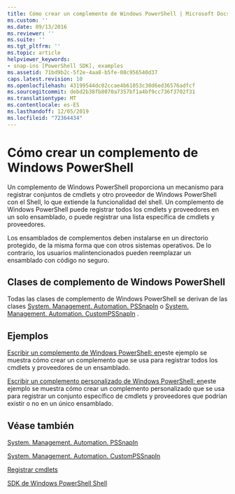```yaml
---
title: Cómo crear un complemento de Windows PowerShell | Microsoft Docs
ms.custom: ''
ms.date: 09/13/2016
ms.reviewer: ''
ms.suite: ''
ms.tgt_pltfrm: ''
ms.topic: article
helpviewer_keywords:
- snap-ins [PowerShell SDK], examples
ms.assetid: 71bd9b2c-5f2e-4aa8-b5fe-08c956540d37
caps.latest.revision: 10
ms.openlocfilehash: 43199544dc02ccae4b61053c30d6ed36576adfcf
ms.sourcegitcommit: debd2b38fb8070a7357bf1a4bf9cc736f3702f31
ms.translationtype: MT
ms.contentlocale: es-ES
ms.lasthandoff: 12/05/2019
ms.locfileid: "72364434"
---
```

# <a name="how-to-create-a-windows-powershell-snap-in"></a>Cómo crear un complemento de Windows PowerShell

Un complemento de Windows PowerShell proporciona un mecanismo para registrar conjuntos de cmdlets y otro proveedor de Windows PowerShell con el Shell, lo que extiende la funcionalidad del shell. Un complemento de Windows PowerShell puede registrar todos los cmdlets y proveedores en un solo ensamblado, o puede registrar una lista específica de cmdlets y proveedores.

Los ensamblados de complementos deben instalarse en un directorio protegido, de la misma forma que con otros sistemas operativos. De lo contrario, los usuarios malintencionados pueden reemplazar un ensamblado con código no seguro.

## <a name="windows-powershell-snap-in-classes"></a>Clases de complemento de Windows PowerShell

Todas las clases de complemento de Windows PowerShell se derivan de las clases [System. Management. Automation. PSSnapIn](/dotnet/api/System.Management.Automation.PSSnapIn) o [System. Management. Automation. CustomPSSnapIn](/dotnet/api/System.Management.Automation.CustomPSSnapIn) .

## <a name="examples"></a>Ejemplos

[Escribir un complemento de Windows PowerShell: en](./writing-a-windows-powershell-snap-in.md)este ejemplo se muestra cómo crear un complemento que se usa para registrar todos los cmdlets y proveedores de un ensamblado.

[Escribir un complemento personalizado de Windows PowerShell: en](./writing-a-custom-windows-powershell-snap-in.md)este ejemplo se muestra cómo crear un complemento personalizado que se usa para registrar un conjunto específico de cmdlets y proveedores que podrían existir o no en un único ensamblado.

## <a name="see-also"></a>Véase también

[System. Management. Automation. PSSnapIn](/dotnet/api/System.Management.Automation.PSSnapIn)

[System. Management. Automation. CustomPSSnapIn](/dotnet/api/System.Management.Automation.CustomPSSnapIn)

[Registrar cmdlets](./registering-cmdlets.md)

[SDK de Windows PowerShell Shell](../windows-powershell-reference.md)
